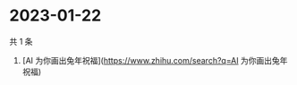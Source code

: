 # 2023-01-22

共 1 条

<!-- BEGIN ZHIHUSEARCH -->
<!-- 最后更新时间 Sun Jan 22 2023 00:25:30 GMT+0800 (China Standard Time) -->
1. [AI 为你画出兔年祝福](https://www.zhihu.com/search?q=AI 为你画出兔年祝福)
<!-- END ZHIHUSEARCH -->
